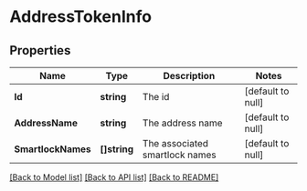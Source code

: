 # AddressTokenInfo

## Properties
Name | Type | Description | Notes
------------ | ------------- | ------------- | -------------
**Id** | **string** | The id | [default to null]
**AddressName** | **string** | The address name | [default to null]
**SmartlockNames** | **[]string** | The associated smartlock names | [default to null]

[[Back to Model list]](../README.md#documentation-for-models) [[Back to API list]](../README.md#documentation-for-api-endpoints) [[Back to README]](../README.md)


